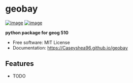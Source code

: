 # geobay


[![image](https://img.shields.io/pypi/v/geoproject510.svg)](https://pypi.python.org/pypi/geobay)
[![image](https://img.shields.io/conda/vn/conda-forge/geobay.svg)](https://anaconda.org/conda-forge/geobay)


**python package for geog 510**


-   Free software: MIT License
-   Documentation: https://Caseyshea96.github.io/geobay


## Features

-   TODO
